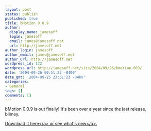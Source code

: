 ```yaml
---
layout: post
status: publish
published: true
title: bMotion 0.0.9
author:
  display_name: jamesoff
  login: jamesoff
  email: james@jamesoff.net
  url: http://jamesoff.net
author_login: jamesoff
author_email: james@jamesoff.net
author_url: http://jamesoff.net
wordpress_id: 172
wordpress_url: http://jamesoff.net/site/2004/09/26/bmotion-009/
date: '2004-09-26 00:51:23 -0400'
date_gmt: '2004-09-25 23:51:23 -0400'
categories:
- General
tags: []
comments: []
---
```

<p>bMotion 0.0.9 is out finally! It's been over a year since the last release, blimey.</p>
<p><a href="http:&#47;&#47;www.bmotion.net&#47;download">Download it here<&#47;a> or <a href="http:&#47;&#47;www.bmotion.net&#47;wiki&#47;index.php&#47;What's Probably New">see what's new<&#47;a>.</p>
